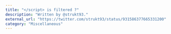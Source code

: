 ```yaml
---
title: "</script> is filtered ?"
description: "Written by @strukt93."
external_url: "https://twitter.com/strukt93/status/931586377665331200"
category: "Miscellaneous"
---
```

